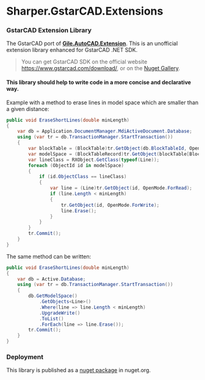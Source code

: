 # Sharper.GstarCAD.Extensions
### GstarCAD Extension Library
The GstarCAD port of **[Gile.AutoCAD.Extension](https://github.com/gileCAD/Gile.AutoCAD.Extension)**.
This is an unofficial extension library enhanced for GstarCAD .NET SDK.

> You can get GstarCAD SDK on the official website https://www.gstarcad.com/download/, or on the [Nuget Gallery](https://www.nuget.org/packages/GstarCADNET).

#### This library should help to write code in a more concise and declarative way.
Example with a method to erase lines in model space which are smaller than a given distance:
```csharp
public void EraseShortLines(double minLength)
{
    var db = Application.DocumentManager.MdiActiveDocument.Database;
    using (var tr = db.TransactionManager.StartTransaction())
    {
        var blockTable = (BlockTable)tr.GetObject(db.BlockTableId, OpenMode.ForRead);
        var modelSpace = (BlockTableRecord)tr.GetObject(blockTable[BlockTableRecord.ModelSpace], OpenMode.ForRead);
        var lineClass = RXObject.GetClass(typeof(Line));
        foreach (ObjectId id in modelSpace)
        {
            if (id.ObjectClass == lineClass)
            {
                var line = (Line)tr.GetObject(id, OpenMode.ForRead);
                if (line.Length < minLength)
                {
                    tr.GetObject(id, OpenMode.ForWrite);
                    line.Erase();
                }
            }
        }
        tr.Commit();
    }
}
```
The same method can be written:
```csharp
public void EraseShortLines(double minLength)
{
    var db = Active.Database;
    using (var tr = db.TransactionManager.StartTransaction())
    {
        db.GetModelSpace()
            .GetObjects<Line>()
            .Where(line => line.Length < minLength)
            .UpgradeWrite()
            .ToList()
            .ForEach(line => line.Erase());
        tr.Commit();
    }
}
```
### Deployment
This library is published as a [nuget package](https://www.nuget.org/packages/Sharper.GstarCAD.Extensions) in nuget.org.
